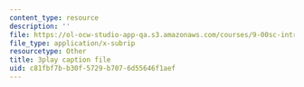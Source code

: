```yaml
---
content_type: resource
description: ''
file: https://ol-ocw-studio-app-qa.s3.amazonaws.com/courses/9-00sc-introduction-to-psychology-fall-2011/c81fbf7bb30f5729b7076d55646f1aef_Vko17una2Zw.vtt
file_type: application/x-subrip
resourcetype: Other
title: 3play caption file
uid: c81fbf7b-b30f-5729-b707-6d55646f1aef
---
```

